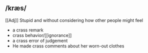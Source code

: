 ## /kræs/  
[[Adj]]
Stupid and without considering how other people might feel

- a crass remark
- crass behavior/[[ignorance]]
- a crass error of judgement
- He made crass comments about her worn-out clothes